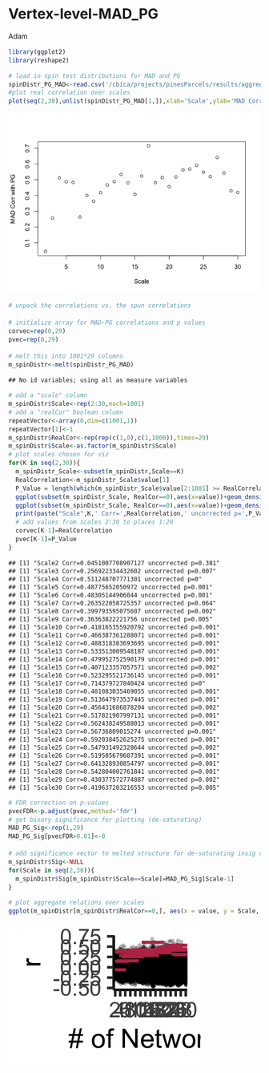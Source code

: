 Vertex-level-MAD\_PG
================
Adam

``` r
library(ggplot2)
library(reshape2)
```

``` r
# load in spin test distributions for MAD and PG
spinDistr_PG_MAD<-read.csv('/cbica/projects/pinesParcels/results/aggregated_data/SpinTestDistrs_MAD_PG1.csv')
#plot real correlation over scales
plot(seq(2,30),unlist(spinDistr_PG_MAD[1,]),xlab='Scale',ylab='MAD Corr with PG')
```

![](Vertex-level-MAD_PG_files/figure-markdown_github/unnamed-chunk-2-1.png)

``` r
# unpack the correlations vs. the spun correlations

# initialize array for MAD-PG correlations and p values
corvec=rep(0,29)
pvec=rep(0,29)

# melt this into 1001*29 columns 
m_spinDistr<-melt(spinDistr_PG_MAD)
```

    ## No id variables; using all as measure variables

``` r
# add a "scale" column
m_spinDistr$Scale<-rep(2:30,each=1001)
# add a "realCor" boolean column
repeatVector<-array(0,dim=c(1001,1))
repeatVector[1]<-1
m_spinDistr$RealCor<-rep(rep(c(1,0),c(1,1000)),times=29)
m_spinDistr$Scale<-as.factor(m_spinDistr$Scale)
# plot scales chosen for viz
for(K in seq(2,30)){
  m_spinDistr_Scale<-subset(m_spinDistr,Scale==K)
  RealCorrelation<-m_spinDistr_Scale$value[1]
  P_Value = length(which(m_spinDistr_Scale$value[2:1001] >= RealCorrelation)) / 1000;
  ggplot(subset(m_spinDistr_Scale, RealCor==0),aes(x=value))+geom_density()+geom_point(data = m_spinDistr_Scale[1,],aes(y=0),size=7,color='#BC3754')+theme_classic(base_size=40)+ylab('')+xlab(expression(rho))+guides(y="none")
  ggplot(subset(m_spinDistr_Scale, RealCor==0),aes(x=value))+geom_density(size=1.5)+geom_vline(xintercept =  RealCorrelation,size=2,color='#BC3754')+theme_classic(base_size=40)+ylab('')+xlab('r')+guides(y="none")
  print(paste("Scale",K,' Corr=',RealCorrelation,' uncorrected p=',P_Value,sep=''))
  # add values from scales 2:30 to places 1:29
  corvec[K-1]=RealCorrelation
  pvec[K-1]=P_Value
}
```

    ## [1] "Scale2 Corr=0.0451007708907127 uncorrected p=0.381"
    ## [1] "Scale3 Corr=0.256922334432602 uncorrected p=0.007"
    ## [1] "Scale4 Corr=0.511248707771301 uncorrected p=0"
    ## [1] "Scale5 Corr=0.48775652050972 uncorrected p=0.001"
    ## [1] "Scale6 Corr=0.48305144906044 uncorrected p=0.001"
    ## [1] "Scale7 Corr=0.263522058725357 uncorrected p=0.064"
    ## [1] "Scale8 Corr=0.399793595075607 uncorrected p=0.002"
    ## [1] "Scale9 Corr=0.36363822221756 uncorrected p=0.005"
    ## [1] "Scale10 Corr=0.418165355920792 uncorrected p=0.001"
    ## [1] "Scale11 Corr=0.466387361288071 uncorrected p=0.001"
    ## [1] "Scale12 Corr=0.488318383693695 uncorrected p=0.001"
    ## [1] "Scale13 Corr=0.533513009548187 uncorrected p=0.001"
    ## [1] "Scale14 Corr=0.479952752590179 uncorrected p=0.001"
    ## [1] "Scale15 Corr=0.407123357057571 uncorrected p=0.002"
    ## [1] "Scale16 Corr=0.523295521736145 uncorrected p=0.001"
    ## [1] "Scale17 Corr=0.714379727840424 uncorrected p=0"
    ## [1] "Scale18 Corr=0.481083035469055 uncorrected p=0.001"
    ## [1] "Scale19 Corr=0.513647973537445 uncorrected p=0.001"
    ## [1] "Scale20 Corr=0.456431686878204 uncorrected p=0.002"
    ## [1] "Scale21 Corr=0.517821907997131 uncorrected p=0.001"
    ## [1] "Scale22 Corr=0.562438249588013 uncorrected p=0.001"
    ## [1] "Scale23 Corr=0.56736809015274 uncorrected p=0.001"
    ## [1] "Scale24 Corr=0.592038452625275 uncorrected p=0.001"
    ## [1] "Scale25 Corr=0.547931492328644 uncorrected p=0.002"
    ## [1] "Scale26 Corr=0.519505679607391 uncorrected p=0.001"
    ## [1] "Scale27 Corr=0.641328930854797 uncorrected p=0.001"
    ## [1] "Scale28 Corr=0.542804002761841 uncorrected p=0.001"
    ## [1] "Scale29 Corr=0.430377572774887 uncorrected p=0.002"
    ## [1] "Scale30 Corr=0.419637203216553 uncorrected p=0.005"

``` r
# FDR correction on p-values
pvecFDR<-p.adjust(pvec,method='fdr')
# get binary significance for plotting (de-saturating)
MAD_PG_Sig<-rep(1,29)
MAD_PG_Sig[pvecFDR>0.01]<-0

# add significance vector to melted structure for de-saturating insig correlation values
m_spinDistr$Sig<-NULL
for(Scale in seq(2,30)){
  m_spinDistr$Sig[m_spinDistr$Scale==Scale]=MAD_PG_Sig[Scale-1]
}
```

``` r
# plot aggregate relations over scales
ggplot(m_spinDistr[m_spinDistr$RealCor==0,], aes(x = value, y = Scale, group = Scale))+xlab('r') + geom_jitter(size = 2,alpha=.25) +geom_text(data=m_spinDistr[m_spinDistr$RealCor==1,],aes(x=value,y=Scale),size=23,color='#BC3754',label="\u2015",family="Arial Unicode MS")+theme_classic(base_size = 40)+coord_flip()+theme(legend.position = "right")+ylab('# of Networks')+scale_y_discrete(breaks=seq(2,30,by=2))
```

![](Vertex-level-MAD_PG_files/figure-markdown_github/unnamed-chunk-4-1.png)
